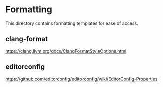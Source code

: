 # Formatting

This directory contains formatting templates for ease of access.

## clang-format

https://clang.llvm.org/docs/ClangFormatStyleOptions.html

## editorconfig

https://github.com/editorconfig/editorconfig/wiki/EditorConfig-Properties
